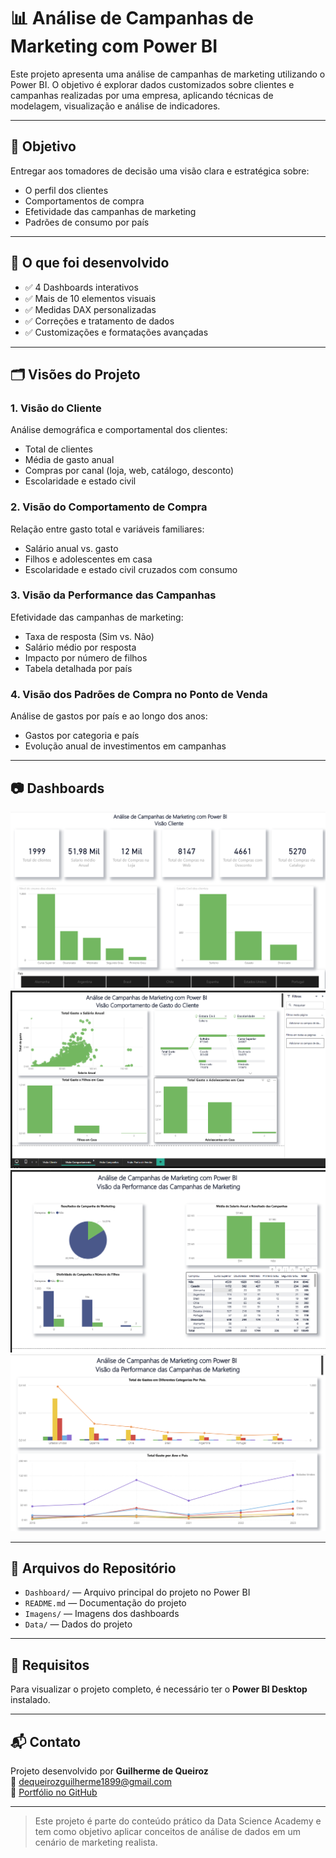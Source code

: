 # 📊 Análise de Campanhas de Marketing com Power BI

Este projeto apresenta uma análise de campanhas de marketing utilizando o Power BI. O objetivo é explorar dados customizados sobre clientes e campanhas realizadas por uma empresa, aplicando técnicas de modelagem, visualização e análise de indicadores.

---

## 🎯 Objetivo

Entregar aos tomadores de decisão uma visão clara e estratégica sobre:

- O perfil dos clientes
- Comportamentos de compra
- Efetividade das campanhas de marketing
- Padrões de consumo por país

---

## 🧠 O que foi desenvolvido

- ✅ 4 Dashboards interativos
- ✅ Mais de 10 elementos visuais
- ✅ Medidas DAX personalizadas
- ✅ Correções e tratamento de dados
- ✅ Customizações e formatações avançadas

---

## 🗂️ Visões do Projeto

### 1. **Visão do Cliente**
Análise demográfica e comportamental dos clientes:
- Total de clientes
- Média de gasto anual
- Compras por canal (loja, web, catálogo, desconto)
- Escolaridade e estado civil

### 2. **Visão do Comportamento de Compra**
Relação entre gasto total e variáveis familiares:
- Salário anual vs. gasto
- Filhos e adolescentes em casa
- Escolaridade e estado civil cruzados com consumo

### 3. **Visão da Performance das Campanhas**
Efetividade das campanhas de marketing:
- Taxa de resposta (Sim vs. Não)
- Salário médio por resposta
- Impacto por número de filhos
- Tabela detalhada por país

### 4. **Visão dos Padrões de Compra no Ponto de Venda**
Análise de gastos por país e ao longo dos anos:
- Gastos por categoria e país
- Evolução anual de investimentos em campanhas

---

## 📷 Dashboards

![Visão do Cliente](Imagens/dashboard-visao-cliente.png)
![Comportamento de Compra](Imagens/dashboard-comportamento.png)
![Performance das Campanhas](Imagens/dashboard-performance.png)
![Ponto de Venda](Imagens/dashboard-ponto-venda.png)

---

## 📁 Arquivos do Repositório

- `Dashboard/` — Arquivo principal do projeto no Power BI
- `README.md` — Documentação do projeto
- `Imagens/` — Imagens dos dashboards
- `Data/` — Dados do projeto

---

## 📌 Requisitos

Para visualizar o projeto completo, é necessário ter o **Power BI Desktop** instalado.

---

## 📬 Contato

Projeto desenvolvido por **Guilherme de Queiroz**  
📧 dequeirozguilherme1899@gmail.com  
🔗 [Portfólio no GitHub](https://github.com/dequeirozguilherme1989-tech)

---

> Este projeto é parte do conteúdo prático da Data Science Academy e tem como objetivo aplicar conceitos de análise de dados em um cenário de marketing realista.
